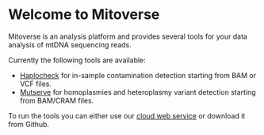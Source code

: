 # Welcome to Mitoverse

Mitoverse is an analysis platform and provides several tools for your data analysis of mtDNA sequencing reads. 

Currently the following tools are available: 

* [Haplocheck](haplocheck/haplocheck.md) for in-sample contamination detection starting from BAM or VCF files.
* [Mutserve](mtdna-server/mtdna-server.md) for homoplasmies and heteroplasmy variant detection starting from BAM/CRAM files. 

To run the tools you can either use our [cloud web service](https://mitoverse.i-med.ac.at) or download it from Github.
